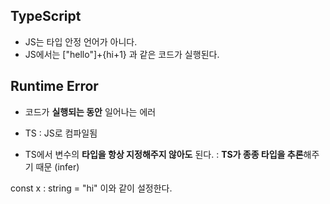 ## TypeScript
- JS는 타입 안정 언어가 아니다.
- JS에서는 ["hello"]+{hi+1} 과 같은 코드가 실행된다.

## Runtime Error
 - 코드가 **실행되는 동안** 일어나는 에러

- TS : JS로 컴파일됨
- TS에서 변수의 **타입을 항상 지정해주지 않아도** 된다.
 : **TS가 종종 타입을 추론**해주기 때문 (infer)
 
 const x : string = "hi" 
 이와 같이 설정한다.
 
 
